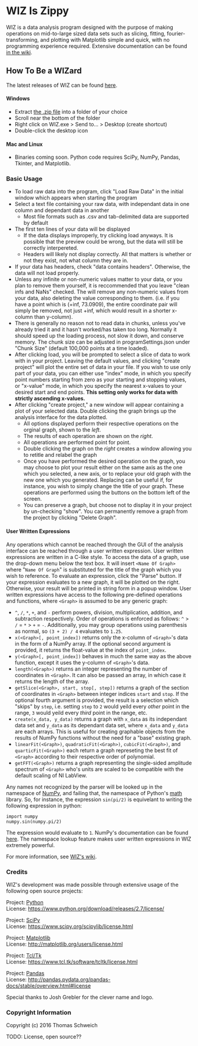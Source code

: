 # WIZ Is Zippy

WIZ is a data analysis program designed with the purpose of making operations on mid-to-large sized data sets such as slicing, fitting, fourier-transforming, and plotting with Matplotlib simple and quick, with no programming experience required. Extensive documentation can be found [in the wiki](https://github.com/Tominator368/dataManipulation/wiki).

## How To Be a WIZard
The latest releases of WIZ can be found [here](https://github.com/Tominator368/dataManipulation/releases).

#### Windows
* Extract [the .zip file](https://github.com/Tominator368/dataManipulation/releases) into a folder of your choice
* Scroll near the bottom of the folder
* Right click on WIZ.exe > Send to... > Desktop (create shortcut)
* Double-click the desktop icon

#### Mac and Linux
* Binaries coming soon. Python code requires SciPy, NumPy, Pandas, Tkinter, and Matplotlib.

### Basic Usage
* To load raw data into the program, click "Load Raw Data" in the initial window which appears when starting the program
* Select a text file containing your raw data, with independant data in one column and dependant data in another
    * Most file formats such as .csv and tab-delimited data are supported by default
* The first ten lines of your data will be displayed
    * If the data displays improperly, try clicking load anyways. It is possible that the preview could be wrong, but the data will still be correctly interpereted.
    * Headers will likely not display correctly. All that matters is whether or not they exist, not what column they are in.
* If your data has headers, check "data contains headers". Otherwise, the data will not load properly.
* Unless any infinite or non-numeric values matter to your data, or you plan to remove them yourself, it is reccommended that you leave "clean infs and NaNs" checked. The will remove any non-numeric values from your data, also deleting the value corresponding to them. (i.e. if you have a point which is (+inf, 73.0909), the entire coordinate pair will simply be removed, not just +inf, which would result in a shorter x-column than y-column).
* There is generally no reason not to read data in chunks, unless you've already tried it and it hasn't worked/has taken too long. Normally it should speed up the loading process, not slow it down, and conserve memory. The chunk size can be adjusted in programSettings.json under "Chunk Size" (default 100,000 points at a time loaded).
* After clicking load, you will be prompted to select a slice of data to work with in your project. Leaving the default values, and clicking "create project" will plot the entire set of data in your file. If you wish to use only part of your data, you can either use "index" mode, in which you specify point numbers starting from zero as your starting and stopping values, or "x-value" mode, in which you specify the nearest x-values to your desired start and end points. **This setting only works for data with strictly ascending x-values.**
* After clicking "create project," a new window will appear containing a plot of your selected data. Double clicking the graph brings up the analysis interface for the data plotted.
    * All options displayed perform their respective operations on the orginal graph, shown to the _left_.
    * The results of each operation are shown on the _right_.
    * All operations are performed point for point. 
    * Double clicking the graph on the _right_ creates a window allowing you to retitle and relabel the graph
    * Once you have performed the desired operation on the graph, you may choose to plot your result either on the same axis as the one which you selected, a new axis, or to replace your old graph with the new one which you generated. Replacing can be useful if, for instance, you wish to simply change the title of your graph. These operations are performed using the buttons on the bottom left of the screen.
    * You can preserve a graph, but choose not to display it in your project by un-checking "show". You can permanently remove a graph from the project by clicking "Delete Graph".

#### User Written Expressions
Any operations which cannot be reached through the GUI of the analysis interface can be reached through a user written expression. User written expressions are written in a C-like style. To access the data of a graph, use the drop-down menu below the text box. It will insert `<Name Of Graph>` where "`Name Of Graph`" is substituted for the title of the graph which you wish to reference. To evaluate an expression, click the "Parse" button. If your expression evaluates to a new graph, it will be plotted on the right. Otherwise, your result will be printed in string form in a popup window. User written expressions have access to the following pre-defined operations and functions, where `<Graph>` is assumed to be any generic graph:

* `^`, `/`, `*`, `+`, and `-` perform powers, division, multiplication, addition, and subtraction respectively. Order of operations is enforced as follows: `^` > `/` = `*` > `+` = `-`. Additionally, you may group operations using parenthesis as normal, so `(3 + 2) / 4` evaluates to `1.25`.
* `x(<Graph>[, point_index])` returns only the x-column of `<Graph>`'s data in the form of a NumPy array. If the optional second argument is provided, it returns the float-value at the index of `point_index`.
* `y(<Graph>[, point_index])` behaves in much the same way as the above function, except it uses the y-column of `<Graph>`'s data.
* `length(<Graph>)` returns an integer representing the number of coordinates in `<Graph>`. It can also be passed an array, in which case it returns the length of the array.
* `getSlice(<Graph>, start, stop[, step])` returns a graph of the section of coordinates in `<Graph>` between integer indices `start` and `stop`. If the optional fourth argument is provided, the result is a selection which "skips" by `step`, i.e. setting `step` to `2` would yeild every _other_ point in the range, `3` would yeild every _third_ point in the range, etc.
* `create(x_data, y_data)` returns a graph with `x_data` as its independant data set and `y_data` as its dependant data set, where `x_data` and `y_data` are each arrays. This is useful for creating graphable objects from the results of NumPy functions without the need for a "base" existing graph.
* `linearFit(<Graph>)`, `quadraticFit(<Graph>)`, `cubicFit(<Graph>)`, and `quarticFit(<Graph>)` each return a graph represeting the best fit of `<Graph>` according to their respective order of polynomial.
* `getFFT(<Graph>)` returns a graph representing the single-sided amplitude spectrum of `<Graph>` who's units are scaled to be compatible with the default scaling of NI LabView.

Any names not recognized by the parser will be looked up in the namespace of [NumPy](http://www.numpy.org/), and failing that, the namespace of Python's [math](https://docs.python.org/2/library/math.html) library. So, for instance, the expression `sin(pi/2)` is equivelant to writing the following expression in python:
```
import numpy
numpy.sin(numpy.pi/2)
```
The expression would evaluate to `1`. NumPy's documentation can be found [here](http://docs.scipy.org/doc/numpy/reference/). The namespace lookup feature makes user written expressions in WIZ extremely powerful.

For more information, see [WIZ's wiki](https://github.com/Tominator368/dataManipulation/wiki).

### Credits
WIZ's development was made possible through extensive usage of the following open source projects:

Project: [Python](http://www.python.org/)  
License: https://www.python.org/download/releases/2.7/license/

Project: [SciPy](https://www.scipy.org/)  
License: https://www.scipy.org/scipylib/license.html

Project: [Matplotlib](http://matplotlib.org/)  
License: http://matplotlib.org/users/license.html

Project: [Tcl/Tk](https://www.tcl.tk/)  
License: https://www.tcl.tk/software/tcltk/license.html

Project: [Pandas](http://pandas.pydata.org/)  
License: http://pandas.pydata.org/pandas-docs/stable/overview.html#license

Special thanks to Josh Grebler for the clever name and logo.

### Copyright Information

Copyright (c) 2016 Thomas Schweich

TODO: License, open source??

